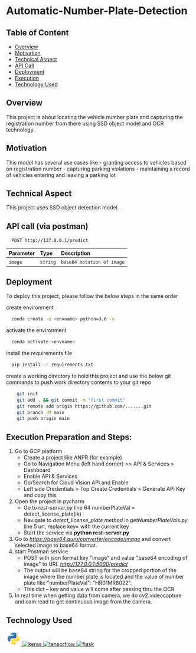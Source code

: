 # Automatic-Number-Plate-Detection

## Table of Content
  * [Overview](#overview)
  * [Motivation](#motivation)
  * [Technical Aspect](#technical-aspect)
  * [API Call](#api-call-via-postman)
  * [Deployment](#deployment)
  * [Execution](#execution-preparation-and-steps)
  * [Technology Used](#technology-used)
 
 
## Overview
This project is about locating the vehicle number plate and capturing the registration number from there using 
SSD object model and OCR technology.

## Motivation
This model has several use cases like
    - granting access to vehicles based on registration number
    - capturing parking violations
    - maintaining a record of vehicles entering and leaving a parking lot
    
## Technical Aspect 
This project uses SSD object detection model. 

## API call (via postman)

```http
  POST http://127.0.0.1/predict
```

| Parameter | Type     | Description                |
| :-------- | :------- | :------------------------- |
| `image`   | `string` | `base64 notation of image` |


## Deployment

To deploy this project, please follow the below steps in the same order 

create environment

```bash
  conda create -n <envname> python=3.6 -y
```

activate the environment

```bash
  conda activate <envname>
```

install the requirements file

```bash
  pip install -r requirements.txt
```

create a working directory to hold this project and use the below git commands 
to push work directory contents to your git repo

```bash
    git init
    git add . && git commit -m "first commit"
    git remote add origin https://github.com/.......git
    git branch -M main
    git push origin main
```
    
## Execution Preparation and Steps:

1. Go to GCP platform
    - Create a project like ANPR (for example)
    - Go to Navigation Menu (left hand corner) >> API & Services > Dashboard  
    - Enable API & Services
    - Go/Search for Cloud Vision API and Enable
    - Left side Credentials > Top Create Credentials > Generate API Key and copy this
2. Open the project in pycharm  
    - Go to *rest-server.py* line 64 numberPlateVal = detect_license_plate(ik)
    - Navigate to *detect_license_plate method*  in *getNumberPlateVals.py* line 5 url, replace key= with the current key
    - Start the service via **python rest-server.py**
3. Go to *https://base64.guru/converter/encode/image* and convert selected image to base64 format. 
4. start Postman service
    - POST with json format key "image" and value "base64 encoding of image" to URL *http://127.0.0.1:5000/predict*
    - The output will be base64 string for the cropped portion of the image where the number plate is located 
      and the value of number plate like "numberPlateVal": "HR01MR8022". 
    - This dict – key and value will come after passing thru the OCR
5. In real time when getting data from camera, we do cv2.videocapture and cam.read to get continuous image from the camera.

## Technology Used
<p align="left">

<a href="https://www.python.org" target="_blank"> 
<img src="https://raw.githubusercontent.com/devicons/devicon/master/icons/python/python-original.svg" alt="python" 
width="40" height="40"/> </a>

<a href="https://keras.io/api/" target="_blank"> 
<img src="https://upload.wikimedia.org/wikipedia/commons/thumb/a/ae/Keras_logo.svg/1200px-Keras_logo.svg.png" 
alt="keras" width="40" height="40"/> </a>

<a href="https://www.tensorflow.org" target="_blank"> 
<img src="https://www.vectorlogo.zone/logos/tensorflow/tensorflow-icon.svg" 
alt="tensorflow" width="40" height="40"/> </a>

<a href="https://flask.palletsprojects.com/" target="_blank"> 
<img src="https://www.vectorlogo.zone/logos/pocoo_flask/pocoo_flask-icon.svg" alt="flask" width="40" height="40"/> </a>

</p>

